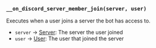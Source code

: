 ### `__on_discord_server_member_join(server, user)`

Executes when a user joins a server the bot has access to.

* `server` -> [Server](/values/server.md): The server the user joined
* `user` -> [User](/values/user.md): The user that joined the server